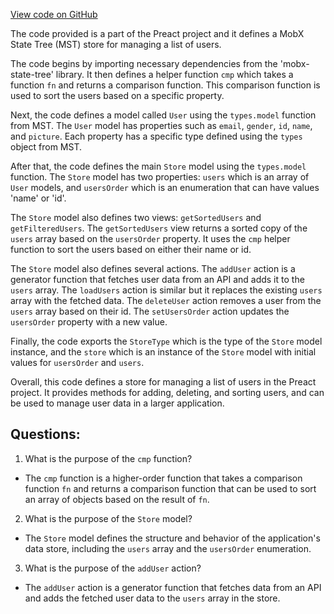 [View code on GitHub](https://github.com/preactjs/preact/demo/people/store.ts)

The code provided is a part of the Preact project and it defines a MobX State Tree (MST) store for managing a list of users. 

The code begins by importing necessary dependencies from the 'mobx-state-tree' library. It then defines a helper function `cmp` which takes a function `fn` and returns a comparison function. This comparison function is used to sort the users based on a specific property. 

Next, the code defines a model called `User` using the `types.model` function from MST. The `User` model has properties such as `email`, `gender`, `id`, `name`, and `picture`. Each property has a specific type defined using the `types` object from MST. 

After that, the code defines the main `Store` model using the `types.model` function. The `Store` model has two properties: `users` which is an array of `User` models, and `usersOrder` which is an enumeration that can have values 'name' or 'id'. 

The `Store` model also defines two views: `getSortedUsers` and `getFilteredUsers`. The `getSortedUsers` view returns a sorted copy of the `users` array based on the `usersOrder` property. It uses the `cmp` helper function to sort the users based on either their name or id. 

The `Store` model also defines several actions. The `addUser` action is a generator function that fetches user data from an API and adds it to the `users` array. The `loadUsers` action is similar but it replaces the existing `users` array with the fetched data. The `deleteUser` action removes a user from the `users` array based on their id. The `setUsersOrder` action updates the `usersOrder` property with a new value. 

Finally, the code exports the `StoreType` which is the type of the `Store` model instance, and the `store` which is an instance of the `Store` model with initial values for `usersOrder` and `users`. 

Overall, this code defines a store for managing a list of users in the Preact project. It provides methods for adding, deleting, and sorting users, and can be used to manage user data in a larger application.
## Questions: 
 1. What is the purpose of the `cmp` function?
- The `cmp` function is a higher-order function that takes a comparison function `fn` and returns a comparison function that can be used to sort an array of objects based on the result of `fn`.

2. What is the purpose of the `Store` model?
- The `Store` model defines the structure and behavior of the application's data store, including the `users` array and the `usersOrder` enumeration.

3. What is the purpose of the `addUser` action?
- The `addUser` action is a generator function that fetches data from an API and adds the fetched user data to the `users` array in the store.